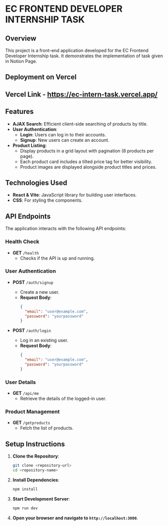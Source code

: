 # EC FRONTEND DEVELOPER INTERNSHIP TASK

## Overview

This project is a front-end application developed for the EC Frontend Developer Internship task. It demonstrates the implementation of task given in Notion Page.

## Deployment on Vercel 
## Vercel Link - https://ec-intern-task.vercel.app/

## Features

- **AJAX Search**: Efficient client-side searching of products by title.
- **User Authentication**: 
  - **Login**: Users can log in to their accounts.
  - **Signup**: New users can create an account.
- **Product Listing**: 
  - Display products in a grid layout with pagination (8 products per page).
  - Each product card includes a tilted price tag for better visibility.
  - Product images are displayed alongside product titles and prices.

## Technologies Used

- **React & Vite**: JavaScript library for building user interfaces.
- **CSS**: For styling the components.

## API Endpoints

The application interacts with the following API endpoints:

### Health Check

- **GET** `/health`
  - Checks if the API is up and running.
  
### User Authentication

- **POST** `/auth/signup`
  - Create a new user.
  - **Request Body**:
    ```json
    {
      "email": "user@example.com",
      "password": "yourpassword"
    }
    ```
  
- **POST** `/auth/login`
  - Log in an existing user.
  - **Request Body**:
    ```json
    {
      "email": "user@example.com",
      "password": "yourpassword"
    }
    ```

### User Details

- **GET** `/api/me`
  - Retrieve the details of the logged-in user.

### Product Management

- **GET** `/getproducts`
  - Fetch the list of products.

## Setup Instructions

1. **Clone the Repository**:
   ```bash
   git clone <repository-url>
   cd <repository-name>
2. **Install Dependencies**:
   ```bash
   npm install
3. **Start Development Server**:
   ```bash
   npm run dev
4. **Open your browser and navigate to ```http://localhost:3000```**.
